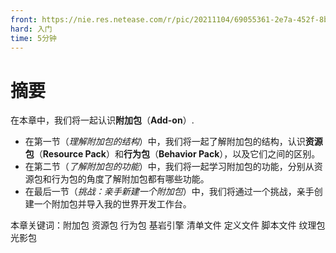 ```yaml
---
front: https://nie.res.netease.com/r/pic/20211104/69055361-2e7a-452f-8b1a-f23e1262a03a.jpg
hard: 入门
time: 5分钟
---
```


# 摘要

在本章中，我们将一起认识**附加包**（**Add-on**）.

- 在第一节（*理解附加包的结构*）中，我们将一起了解附加包的结构，认识**资源包**（**Resource Pack**）和**行为包**（**Behavior Pack**），以及它们之间的区别。
- 在第二节（*了解附加包的功能*）中，我们将一起学习附加包的功能，分别从资源包和行为包的角度了解附加包都有哪些功能。
- 在最后一节（*挑战：亲手新建一个附加包*）中，我们将通过一个挑战，亲手创建一个附加包并导入我的世界开发工作台。

本章关键词：附加包 资源包 行为包 基岩引擎 清单文件 定义文件 脚本文件 纹理包 光影包